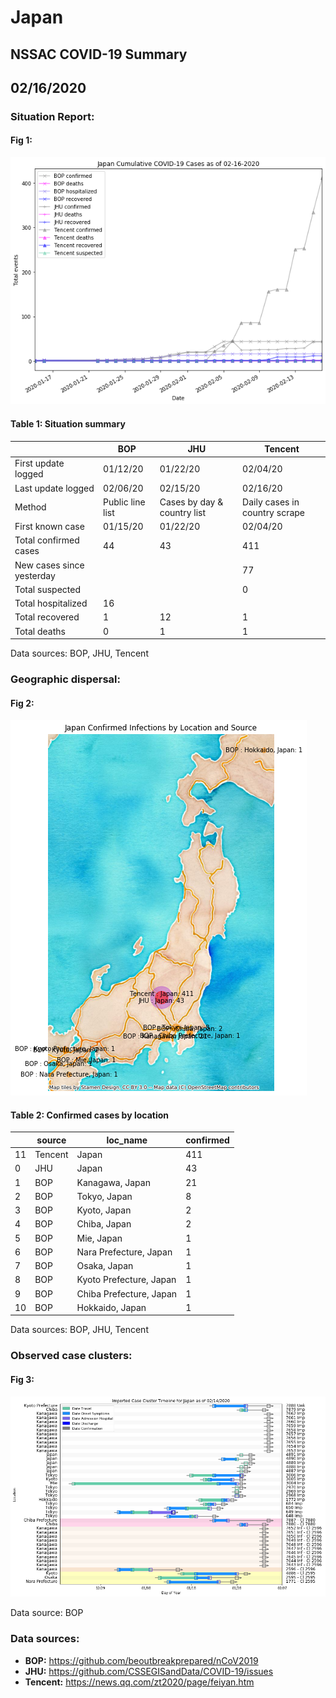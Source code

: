 # Japan
## NSSAC COVID-19 Summary
## 02/16/2020



### Situation Report:
#### Fig 1:
![Japan cases](../merged_histories/Japan_merged_histories.png)

#### Table 1: Situation summary

|                           | BOP              | JHU                         | Tencent                       |
|---------------------------|------------------|-----------------------------|-------------------------------|
| First update logged       | 01/12/20         | 01/22/20                    | 02/04/20                      |
| Last update logged        | 02/06/20         | 02/15/20                    | 02/16/20                      |
| Method                    | Public line list | Cases by day & country list | Daily cases in country scrape |
| First known case          | 01/15/20         | 01/22/20                    | 02/04/20                      |
| Total confirmed cases     | 44               | 43                          | 411                           |
| New cases since yesterday |                  |                             | 77                            |
| Total suspected           |                  |                             | 0                             |
| Total hospitalized        | 16               |                             |                               |
| Total recovered           | 1                | 12                          | 1                             |
| Total deaths              | 0                | 1                           | 1                             |
Data sources: BOP, JHU, Tencent


### Geographic dispersal:
#### Fig 2:
![Japan mapped](../case_locs/Japan_case_locs.png)

#### Table 2: Confirmed cases by location

|    | source   | loc_name                |   confirmed |
|----|----------|-------------------------|-------------|
| 11 | Tencent  | Japan                   |         411 |
|  0 | JHU      | Japan                   |          43 |
|  1 | BOP      | Kanagawa, Japan         |          21 |
|  2 | BOP      | Tokyo, Japan            |           8 |
|  3 | BOP      | Kyoto, Japan            |           2 |
|  4 | BOP      | Chiba, Japan            |           2 |
|  5 | BOP      | Mie, Japan              |           1 |
|  6 | BOP      | Nara Prefecture, Japan  |           1 |
|  7 | BOP      | Osaka, Japan            |           1 |
|  8 | BOP      | Kyoto Prefecture, Japan |           1 |
|  9 | BOP      | Chiba Prefecture, Japan |           1 |
| 10 | BOP      | Hokkaido, Japan         |           1 |

Data sources: BOP, JHU, Tencent


### Observed case clusters:
#### Fig 3:
![Japan cases](../cluster_analysis/Japan_imported_cases.png)



Data source: BOP


### Data sources:
* **BOP:** https://github.com/beoutbreakprepared/nCoV2019
* **JHU:** https://github.com/CSSEGISandData/COVID-19/issues
* **Tencent:** https://news.qq.com/zt2020/page/feiyan.htm